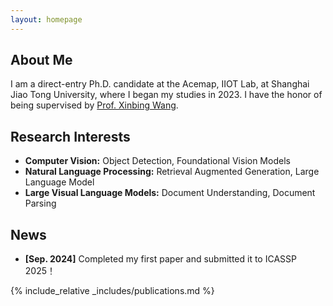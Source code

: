```yaml
---
layout: homepage
---
```


## About Me

I am a direct-entry Ph.D. candidate at the Acemap, IIOT Lab, at Shanghai Jiao Tong University, where I began my studies in 2023. I have the honor of being supervised by [Prof. Xinbing Wang](http://www.cs.sjtu.edu.cn/~wang-xb/).

## Research Interests

- **Computer Vision:** Object Detection, Foundational Vision Models
- **Natural Language Processing:** Retrieval Augmented Generation, Large Language Model
- **Large Visual Language Models:** Document Understanding, Document Parsing

## News

- **[Sep. 2024]** Completed my first paper and submitted it to ICASSP 2025！

{% include_relative _includes/publications.md %}

<!-- {% include_relative _includes/services.md %} -->
